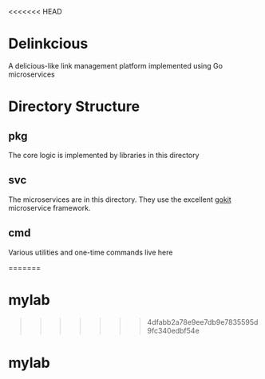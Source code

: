 <<<<<<< HEAD
# Delinkcious

A delicious-like link management platform implemented using Go microservices


# Directory Structure

## pkg
The core logic is implemented by libraries in this directory

## svc

The microservices are in this directory. They use the excellent [gokit](https://gokit.io) microservice framework.


## cmd

Various utilities and one-time commands live here

=======
# mylab
>>>>>>> 4dfabb2a78e9ee7db9e7835595d9fc340edbf54e
# mylab
